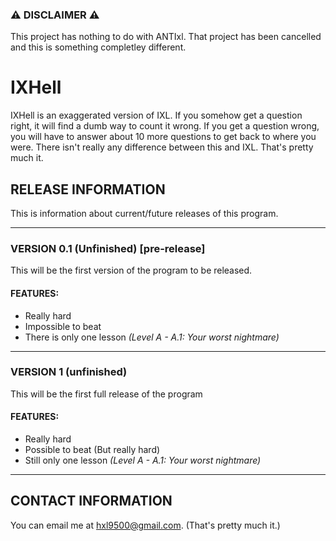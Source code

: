 ### ⚠ DISCLAIMER ⚠
This project has nothing to do with ANTIxl. That project has been cancelled and this is something completley different.

# IXHell
IXHell is an exaggerated version of IXL. If you somehow get a question right, it will find a dumb way to count it wrong. If you get a question wrong, you will have to answer about 10 more questions to get back to where you were. There isn't really any difference between this and IXL. That's pretty much it.

## RELEASE INFORMATION
This is information about current/future releases of this program.

---
### VERSION 0.1 (Unfinished) [pre-release]
This will be the first version of the program to be released.
#### FEATURES:
 - Really hard
 - Impossible to beat
 - There is only one lesson *(Level A - A.1: Your worst nightmare)*

---
### VERSION 1 (unfinished)
This will be the first full release of the program
#### FEATURES:
 - Really hard
 - Possible to beat (But really hard)
 - Still only one lesson *(Level A - A.1: Your worst nightmare)*
---

## CONTACT INFORMATION
You can email me at hxl9500@gmail.com. (That's pretty much it.)
